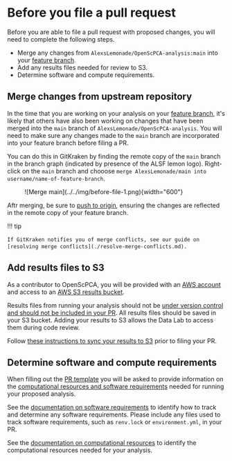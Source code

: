 # Before you file a pull request

Before you are able to file a pull request with proposed changes, you will need to complete the following steps.

- Merge any changes from `AlexsLemonade/OpenScPCA-analysis:main` into your [feature branch](../working-with-git/working-with-branches.md).
- Add any results files needed for review to S3.
- Determine software and compute requirements.

## Merge changes from upstream repository

In the time that you are working on your analysis on your [feature branch](../working-with-git/working-with-branches.md), it's likely that others have also been working on changes that have been merged into the `main` branch of `AlexsLemonade/OpenScPCA-analysis`.
You will need to make sure any changes made to the `main` branch are incorporated into your feature branch before filing a PR.

You can do this in GitKraken by finding the remote copy of the `main` branch in the branch graph (indicated by presence of the ALSF lemon logo).
Right-click on the `main` branch and chooose `merge AlexsLemonade/main into username/name-of-feature-branch`.

<figure markdown="span">
    ![Merge main](../../img/before-file-1.png){width="600"}
</figure>

Aftr merging, be sure to [push to origin](../working-with-git/push-to-origin.md), ensuring the changes are reflected in the remote copy of your feature branch.

!!! tip

    If GitKraken notifies you of merge conflicts, see our guide on [resolving merge conflicts](./resolve-merge-conflicts.md).

## Add results files to S3

As a contributor to OpenScPCA, you will be provided with an [AWS account](../../software-platforms/aws/joining-aws.md) and access to an [AWS S3 results bucket](../../software-platforms/aws/working-with-s3-buckets.md).

Results files from running your analysis should not be [under version control and should not be included in your PR](../analysis-modules/index.md#skeleton-analysis-module-contents).
All results files should be saved in your S3 bucket.
Adding your results to S3 allows the Data Lab to access them during code review.

Follow [these instructions to sync your results to S3](../../software-platforms/aws/working-with-s3-buckets.md#syncing-your-results-to-s3) prior to filing your PR.

## Determine software and compute requirements

When filling out the [PR template](./pull-request-template.md) you will be asked to provide information on the [computational resources and software requirements](../determining-requirements/index.md) needed for running your proposed analysis.

See the [documentation on software requirements](../determining-requirements/determining-software-requirements.md) to identify how to track and determine any software requirements.
Please include any files used to track software requirements, such as `renv.lock` or `environment.yml`, in your PR.

See the [documentation on computational resources](../determining-requirements/determining-compute-requirements.md) to identify the computational resources needed for your analysis.
